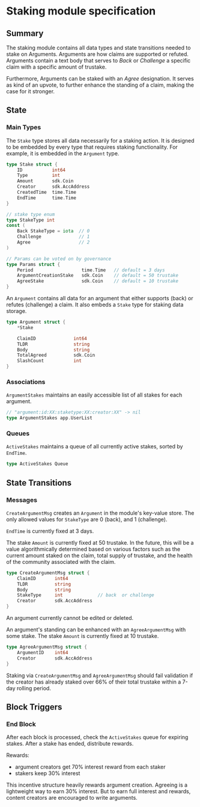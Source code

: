 # Staking module specification

## Summary

The staking module contains all data types and state transitions needed to stake on Arguments. Arguments are how claims are supported or refuted. Arguments contain a text body that serves to *Back* or *Challenge* a specific claim with a specific amount of trustake.

Furthermore, Arguments can be staked with an *Agree* designation. It serves as kind of an upvote, to further enhance the standing of a claim, making the case for it stronger.

## State

### Main Types

The `Stake` type stores all data necessarily for a staking action. It is designed to be embedded by every type that requires staking functionality. For example, it is embedded in the `Argument` type.

```go
type Stake struct {
    ID           int64
    Type         int
    Amount       sdk.Coin
    Creator      sdk.AccAddress
    CreatedTime  time.Time
    EndTime      time.Time
}

// stake type enum
type StakeType int
const (
    Back StakeType = iota  // 0
    Challenge              // 1
    Agree                  // 2
)

// Params can be voted on by governance
type Params struct {
    Period                  time.Time   // default = 3 days
    ArgumentCreationStake   sdk.Coin    // default = 50 trustake
    AgreeStake              sdk.Coin    // default = 10 trustake
}
```

An `Argument` contains all data for an argument that either supports (back) or refutes (challenge) a claim. It also embeds a `Stake` type for staking data storage.

```go
type Argument struct {
    *Stake

    ClaimID              int64
    TLDR                 string
    Body                 string
    TotalAgreed          sdk.Coin
    SlashCount           int
}
```

### Associations

`ArgumentStakes` maintains an easily accessible list of all stakes for each argument.

```go
// "argument:id:XX:staketype:XX:creator:XX" -> nil
type ArgumentStakes app.UserList
```

### Queues

`ActiveStakes` maintains a queue of all currently active stakes, sorted by `EndTime`.

```go
type ActiveStakes Queue
```

## State Transitions
### Messages

`CreateArgumentMsg` creates an `Argument` in the module's key-value store. The only allowed values for `StakeType` are 0 (back), and 1 (challenge). 

`EndTime` is currently fixed at 3 days. 

The stake `Amount` is currently fixed at 50 trustake. In the future, this will be a value algorithmically determined based on various factors such as the current amount staked on the claim, total supply of trustake, and the health of the community associated with the claim.

```go
type CreateArgumentMsg struct {
    ClaimID       int64
    TLDR          string
    Body          string
    StakeType     int             // back  or challenge
    Creator       sdk.AccAddress
}
```

An argument currently cannot be edited or deleted.

An argument's standing can be enhanced with an `AgreeArgumentMsg` with some stake. The stake `Amount` is currently fixed at 10 trustake.

```go
type AgreeArgumentMsg struct {
    ArgumentID    int64
    Creator       sdk.AccAddress
}
```

Staking via `CreateArgumentMsg` and `AgreeArgumentMsg` should fail validation if the creator has already staked over 66% of their total trustake within a 7-day rolling period. 

## Block Triggers

### End Block

After each block is processed, check the `ActiveStakes` queue for expiring stakes. After a stake has ended, distribute rewards.

Rewards:
* argument creators get 70% interest reward from each staker
* stakers keep 30% interest

This incentive structure heavily rewards argument creation. Agreeing is a lightweight way to earn 30% interest. But to earn full interest and rewards, content creators are encouraged to write arguments.

